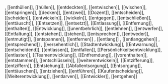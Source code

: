 , [[enthüllen]], [[hüllen]], [[entdeckten]], [[entwischen]], [[wischen]], [[entspringen]], [[decken]], [[entzwei]], [[Dozent]], [[entscheiden]], [[scheiden]], [[entwickeln]], [[wickeln]], [[entgegen]], [[entschließen]], [[enttäuscht]], [[Entsetzen]], [[entsetzt]], [[Entlassung]], [[Entfernung]], [[enthalten]], [[Entwicklung]], [[unentbehrlich]], [[entlehnen]], [[entwerfen]], [[Entfaltung]], [[entstehen]], [[stehen]], [[entsprechen]], [[entweder]], [[entmutigt]], [[entspannen]], [[entfernen]]
, [[entlang]]
, [[entlanggehen]]
, [[entsprechend]]
, [[versehentlich]], [[Stadtentwicklung]], [[Entwarnung]], [[entscheidend]], [[entlassen]], [[entfallen]], [[Persönlichkeitsentwicklung]], [[entlasten]], [[Teamentwicklung]], [[Entfremdung]], [[vorenthalten]], [[entstammen]], [[entschlüsseln]], [[weiterentwickeln]], [[Entzifferung]], [[entziffern]], [[Entstehung]], [[Abfallentsorgung]], [[Entsorgung]], [[enttäuschen]], [[entziehen]], [[entführen]], [[Kaufentscheidung]], [[Weiterentwicklung]], [[entlarven]], [[Entwickler]], [[entgehen]]